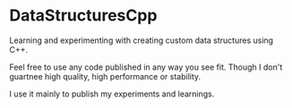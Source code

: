 # DataStructuresCpp
Learning and experimenting with creating custom data structures using C++.


Feel free to use any code published in any way you see fit. Though I don't guartnee high quality, high performance
or stability.

I use it mainly to publish my experiments and learnings.
